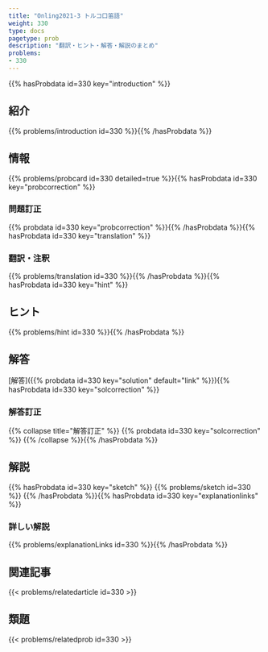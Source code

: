 ```yaml
---
title: "Onling2021-3 トルコ口笛語"
weight: 330
type: docs
pagetype: prob
description: "翻訳・ヒント・解答・解説のまとめ"
problems: 
- 330
---
```


{{% hasProbdata id=330 key="introduction" %}}

## 紹介

{{% problems/introduction id=330 %}}{{% /hasProbdata %}}

## 情報

{{% problems/probcard id=330 detailed=true %}}{{% hasProbdata id=330 key="probcorrection" %}}

### 問題訂正

{{% probdata id=330 key="probcorrection" %}}{{% /hasProbdata %}}{{% hasProbdata id=330 key="translation" %}}

### 翻訳・注釈

{{% problems/translation id=330 %}}{{% /hasProbdata %}}{{% hasProbdata id=330 key="hint" %}}

## ヒント

{{% problems/hint id=330 %}}{{% /hasProbdata %}}

## 解答

[解答]({{% probdata id=330 key="solution" default="link" %}}){{% hasProbdata id=330 key="solcorrection" %}}

### 解答訂正

{{% collapse title="解答訂正" %}}
{{% probdata id=330 key="solcorrection" %}}
{{% /collapse %}}{{% /hasProbdata %}}

## 解説

{{% hasProbdata id=330 key="sketch" %}}
{{% problems/sketch id=330 %}}
{{% /hasProbdata %}}{{% hasProbdata id=330 key="explanationlinks" %}}

### 詳しい解説

{{% problems/explanationLinks id=330 %}}{{% /hasProbdata %}}

## 関連記事

{{< problems/relatedarticle id=330 >}}

## 類題

{{< problems/relatedprob id=330 >}}
